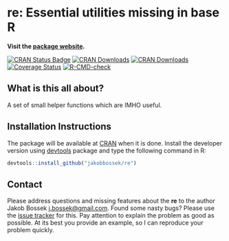 
# re: Essential utilities missing in base R

**Visit the [package website](https://jakobbossek.github.io/re/).**

<!-- badges: start -->

[![CRAN Status
Badge](http://www.r-pkg.org/badges/version/re)](http://cran.r-project.org/web/packages/re)
[![CRAN
Downloads](http://cranlogs.r-pkg.org/badges/re)](http://cran.rstudio.com/web/packages/re/index.html)
[![CRAN
Downloads](http://cranlogs.r-pkg.org/badges/grand-total/re?color=orange)](http://cran.rstudio.com/web/packages/re/index.html)
[![Coverage
Status](https://coveralls.io/repos/github/jakobbossek/re/badge.svg?branch=master)](https://coveralls.io/github/jakobbossek/re?branch=master)
[![R-CMD-check](https://github.com/jakobbossek/re/workflows/R-CMD-check/badge.svg)](https://github.com/jakobbossek/re/actions)
<!-- badges: end -->

## What is this all about?

A set of small helper functions which are IMHO useful.

## Installation Instructions

The package will be available at [CRAN](http://cran.r-project.org) when
it is done. Install the developer version using
[devtools](https://github.com/hadley/devtools) package and type the
following command in R:

``` r
devtools::install_github("jakobbossek/re")
```

## Contact

Please address questions and missing features about the **re** to the
author Jakob Bossek <j.bossek@gmail.com>. Found some nasty bugs? Please
use the [issue tracker](https://github.com/jakobbossek/re/issues) for
this. Pay attention to explain the problem as good as possible. At its
best you provide an example, so I can reproduce your problem quickly.
